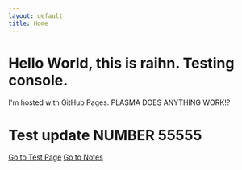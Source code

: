 ```yaml
---
layout: default
title: Home
---
```



# Hello World, this is raihn. Testing console.
I'm hosted with GitHub Pages.  PLASMA DOES ANYTHING WORK!?

# Test update NUMBER 55555

[Go to Test Page](test.html)
[Go to Notes](notes/)
